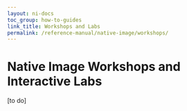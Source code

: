 ```yaml
---
layout: ni-docs
toc_group: how-to-guides
link_title: Workshops and Labs
permalink: /reference-manual/native-image/workshops/
---
```


# Native Image Workshops and Interactive Labs

[to do]